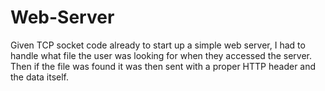 # Web-Server
Given TCP socket code already to start up a simple web server, I had to handle what file the user was looking for when they accessed the server. Then if the file was found it was then sent with a proper HTTP header and the data itself. 
